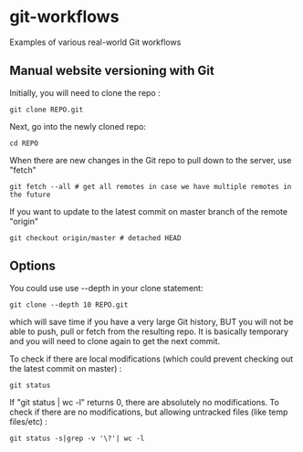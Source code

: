 # git-workflows


Examples of various real-world Git workflows


## Manual website versioning with Git

Initially, you will need to clone the repo :

    git clone REPO.git
    
Next, go into the newly cloned repo:

    cd REPO
    
When there are new changes in the Git repo to pull down to the server, use "fetch"

    git fetch --all # get all remotes in case we have multiple remotes in the future
    
If you want to update to the latest commit on master branch of the remote "origin"

    git checkout origin/master # detached HEAD

## Options

You could use use --depth in your clone statement:

    git clone --depth 10 REPO.git
  
which will save time if you have a very large Git history, BUT you will not be able to push, pull or fetch
from the resulting repo. It is basically temporary and you will need to clone again to get the next commit.

To check if there are local modifications (which could prevent checking out the latest commit on master) :

    git status

If "git status | wc -l" returns 0, there are absolutely no modifications. To check if there are no modifications,
but allowing untracked files (like temp files/etc) :

    git status -s|grep -v '\?'| wc -l
    
    
